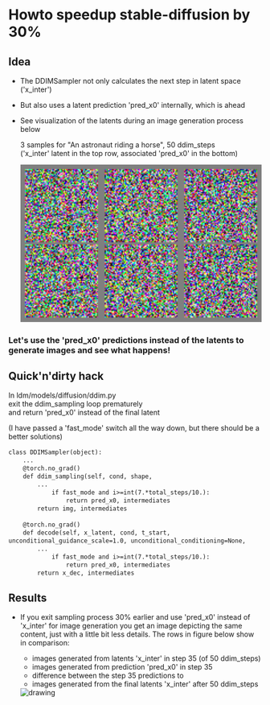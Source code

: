 # Howto speedup stable-diffusion by 30%

## Idea
* The DDIMSampler not only calculates the next step in latent space ('x_inter')
* But also uses a latent prediction 'pred_x0' internally, which is ahead
* See visualization of the latents during an image generation process below

  3 samples for "An astronaut riding a horse", 50 ddim_steps  
  ('x_inter' latent in the top row, associated 'pred_x0' in the bottom)

    <img src="./latent_vs_prediction.gif" alt="drawing" width="768"/>
    
### Let's use the 'pred_x0' predictions instead of the latents to generate images and see what happens!

## Quick'n'dirty hack
In ldm/models/diffusion/ddim.py  
exit the ddim_sampling loop prematurely  
and return 'pred_x0' instead of the final latent

(I have passed a 'fast_mode' switch all the way down, but there should be a better solutions)

    class DDIMSampler(object):
        ...
        @torch.no_grad()
        def ddim_sampling(self, cond, shape,
            ...
                if fast_mode and i>=int(7.*total_steps/10.):
                    return pred_x0, intermediates
            return img, intermediates
        
        @torch.no_grad()
        def decode(self, x_latent, cond, t_start, unconditional_guidance_scale=1.0, unconditional_conditioning=None,
            ...
                if fast_mode and i>=int(7.*total_steps/10.):
                    return pred_x0, intermediates
            return x_dec, intermediates

## Results
* If you exit sampling process 30% earlier and use 'pred_x0' instead of 'x_inter' for image generation you get an image depicting the same content, just with a little bit less details. The rows in figure below show in comparison:
    - images generated from latents 'x_inter' in step 35 (of 50 ddim_steps)
    - images generated from prediction 'pred_x0' in step 35
    - difference between the step 35 predictions to
    - images generated from the final latents 'x_inter' after 50 ddim_steps
    
    <img src="./Step35.png" alt="drawing" width="768"/>
    
    

    
